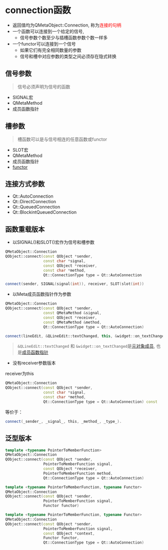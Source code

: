 # connection函数

- 返回值均为QMetaObject::Connection, 称为<font color="red">连接的句柄</font>
- 一个函数可以连接到一个给定的信号, 
  - 信号参数个数至少与插槽函数参数个数一样多
- 一个functor可以连接到一个信号 
  - 如果它们有完全相同数量的参数
  - 信号和槽中对应参数的类型之间必须存在隐式转换

## 信号参数

> 信号必须声明为信号的函数
  
- SIGNAL宏
- QMetaMethod
- 成员函数指针
  
## 槽参数

> 槽函数可以是与信号相连的任意函数或functor
  
- SLOT宏 
- QMetaMethod
- 成员函数指针
- [functor](c++_可调用类型.md)

## 连接方式参数

- Qt::AutoConnection
- Qt::DirectConnection
- Qt::QueuedConnection
- Qt::BlockintQueuedConnection

## 函数重载版本

- 以SIGNAL()和SLOT()宏作为信号和槽参数

```c++
QMetaObject::Connection 
QObject::connect(const QObject *sender, 
                 const char *signal, 
                 const QObject *receiver, 
                 const char *method, 
                 Qt::ConnectionType type = Qt::AutoConnection

```

```c++
connect(sender, SIGNAL(signal(int)), receiver, SLOT(slot(int))
```


- 以Meta成员函数指针作为参数

```c++
QMetaObject::Connection 
QObject::connect(const QObject *sender, 
                 const QMetaMethod &signal, 
                 const QObject *receiver, 
                 const QMetaMethod &method,
                 Qt::ConnectionType type = Qt::AutoConnection)

```

```c++
connect(lineEdit, &QLineEdit::textChanged, this, &widget::on_textChanged);
```

> `&QLineEdit::textChanged` 和 `&widget::on_textChanged`是[元对象成员](Qt_Meta_Object_System.md), 也是[成员函数指针](c++_Class_Member_Function_Pointer.md)

- 没有receiver参数版本

receiver为this

```c++
QMetaObject::Connection 
QObject::connect(const QObject *sender, 
                 const char *signal,
                 const char *method, 
                 Qt::ConnectionType type = Qt::AutoConnection) const
```

等价于：

```c++
connect(_sender_, _signal_, this, _method_, _type_).
```

## 泛型版本

```c++
template <typename PointerToMemberFunction> 
QMetaObject::Connection 
QObject::connect(const QObject *sender, 
                 PointerToMemberFunction signal, 
                 const QObject *receiver,
                 PointerToMemberFunction method, 
                 Qt::ConnectionType type = Qt::AutoConnection)
```

```c++
template <typename PointerToMemberFunction, typename Functor>
QMetaObject::Connection 
QObject::connect(const QObject *sender,
                 PointerToMemberFunction signal, 
                 Functor functor)
```

```c++
template <typename PointerToMemberFunction, typename Functor>
QMetaObject::Connection 
QObject::connect(const QObject *sender, 
                 PointerToMemberFunction signal, 
                 const QObject *context, 
                 Functor functor, 
                 Qt::ConnectionType type = Qt::AutoConnection)
```